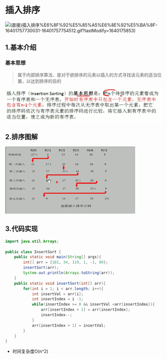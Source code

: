 # 插入排序

![(直接)插入排序](file://D:\AAA-Java\Java%E6%95%B0%E6%8D%AE%E7%BB%93%E6%9E%84%E4%B8%8E%E7%AE%97%E6%B3%95\algorithm\images\(%E7%9B%B4%E6%8E%A5)%E6%8F%92%E5%85%A5%E6%8E%92%E5%BA%8F-16401757730031-16401757754512.gif?lastModify=1640175853)

## 1.基本介绍

### 基本思想

> 属于内部排序算法、是对于欲排序的元素以插入的方式寻找该元素的适当位置，以达到排序的目的

![image-20211104200231500](images/image-20211104200231500.png)

## 2.排序图解

![image-20211104200313979](images/image-20211104200313979.png)

## 3.代码实现

```java
import java.util.Arrays;

public class InsertSort {
    public static void main(String[] args){
        int[] arr = {101, 34, 119, 1, -1, 89};
        insertSort(arr);
        System.out.println(Arrays.toString(arr));
    }
    public static void insertSort(int[] arr){
        for(int i = 1; i < arr.length; i++){
            int insertVal = arr[i];
            int insertIndex = i -1;
            while(insertIndex >= 0 && insertVal <arr[insertIndex]){
                arr[insertIndex + 1] = arr[insertIndex];
                insertIndex--;
            }
            arr[insertIndex + 1] = insertVal;
        }
    }
}
```

- 时间复杂度O(n^2)

